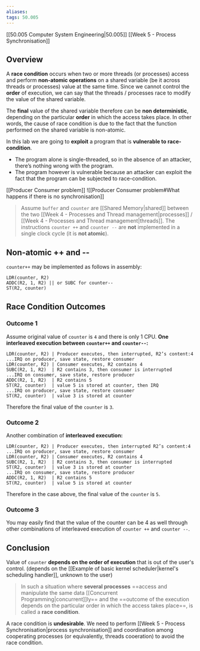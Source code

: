 ```yaml
---
aliases:
tags: 50.005
---
```

[[50.005 Computer System Engineering|50.005]]
[[Week 5 - Process Synchronisation]]


## Overview
A **race condition** occurs when two or more threads (or processes) access and perform **non-atomic operations** on a shared variable (be it across threads or processes) value at the same time. Since we cannot control the **order** of execution, we can say that the threads / processes race to modify the value of the shared variable.

The **final** value of the shared variable therefore can be **non deterministic**, depending on the particular **order** in which the access takes place. In other words, the cause of race condition is due to the fact that the function performed on the shared variable is non-atomic.

In this lab we are going to **exploit** a program that is **vulnerable to race-condition**.

-   The program alone is single-threaded, so in the absence of an attacker, there’s nothing wrong with the program.
-   The program however is vulnerable because an attacker can exploit the fact that the program can be subjected to race-condition.

[[Producer Consumer problem]]
![[Producer Consumer problem#What happens if there is no synchronisation]]

> Assume `buffer` and `counter` are [[Shared Memory|shared]] between the two [[Week 4 - Processes and Thread management|processes]] / [[Week 4 - Processes and Thread management|threads]]. The instructions `counter ++` and `counter --` are **not** implemented in a single clock cycle (it is **not atomic**).

## Non-atomic ++ and --
`counter++` may be implemented as follows in assembly:
```armasm
LDR(counter, R2)
ADDC(R2, 1, R2) || or SUBC for counter--
ST(R2, counter)
```

## Race Condition Outcomes
### Outcome 1
Assume original value of `counter` is `4` and there is only 1 CPU.
**One interleaved execution between `counter++` and `counter--`:**
```armasm
LDR(counter, R2) | Producer executes, then interrupted, R2’s content:4
...IRQ on producer, save state, restore consumer
LDR(counter, R2) | Consumer executes, R2 contains 4
SUBC(R2, 1, R2)  | R2 contains 3, then consumer is interrupted
...IRQ on consumer, save state, restore producer
ADDC(R2, 1, R2)  | R2 contains 5 
ST(R2, counter)  | value 5 is stored at counter, then IRQ
...IRQ on producer, save state, restore consumer 
ST(R2, counter)  | value 3 is stored at counter
```

Therefore the final value of the `counter` is `3`.

### Outcome 2
Another combination of **interleaved execution:**
```armasm
LDR(counter, R2) | Producer executes, then interrupted R2’s content:4
...IRQ on producer, save state, restore consumer
LDR(counter, R2) | Consumer executes, R2 contains 4
SUBC(R2, 1, R2)  | R2 contains 3, then consumer is interrupted
ST(R2, counter)  | value 3 is stored at counter
...IRQ on consumer, save state, restore producer
ADDC(R2, 1, R2)  | R2 contains 5 
ST(R2, counter)  | value 5 is stored at counter
```

Therefore in the case above, the final value of the `counter` is `5`.

### Outcome 3
You may easily find that the value of the counter can be 4 as well through other combinations of interleaved execution of `counter ++` and `counter --`.

## Conclusion
Value of `counter` **depends on the order of execution** that is out of the user's control.
(depends on the [[Example of basic kernel scheduler|kernel's scheduling handler]], unknown to the user)

> In such a situation where **several processes** ==access and manipulate the same data [[Concurrent Programming|concurrent]]ly== and the ==outcome of the execution depends on the particular order in which the access takes place==, is called a **race condition**.

A race condition is **undesirable**. We need to perform [[Week 5 - Process Synchronisation|process synchronisation]] and coordination among cooperating processes (or equivalently, threads cooeration) to avoid the race condition.